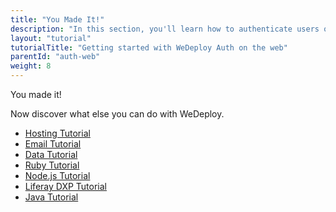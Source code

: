```yaml
---
title: "You Made It!"
description: "In this section, you'll learn how to authenticate users on the web using the WeDeploy API Client."
layout: "tutorial"
tutorialTitle: "Getting started with WeDeploy Auth on the web"
parentId: "auth-web"
weight: 8
---
```


<div class="notfound">
	<div class="notfound-icon">
		<span class="icon-16-thumb-up"></span>
	</div>
	<p class="notfound-text">You made it!</p>
	<p>Now discover what else you can do with WeDeploy.</p>
	<ul class="checklist">
		<li><a href="/tutorials/hosting/get-started/">Hosting Tutorial</a></li>
		<li><a href="/tutorials/email-web/get-started/">Email Tutorial</a></li>
		<li><a href="/tutorials/data-web/get-started/">Data Tutorial</a></li>
		<li><a href="/tutorials/ruby/get-started/">Ruby Tutorial</a></li>
		<li><a href="/tutorials/nodejs/get-started/">Node.js Tutorial</a></li>
		<li><a href="/tutorials/liferay-dxp/get-started/">Liferay DXP Tutorial</a></li>
		<li><a href="/tutorials/java/get-started/">Java Tutorial</a></li>
	</ul>
</div>
